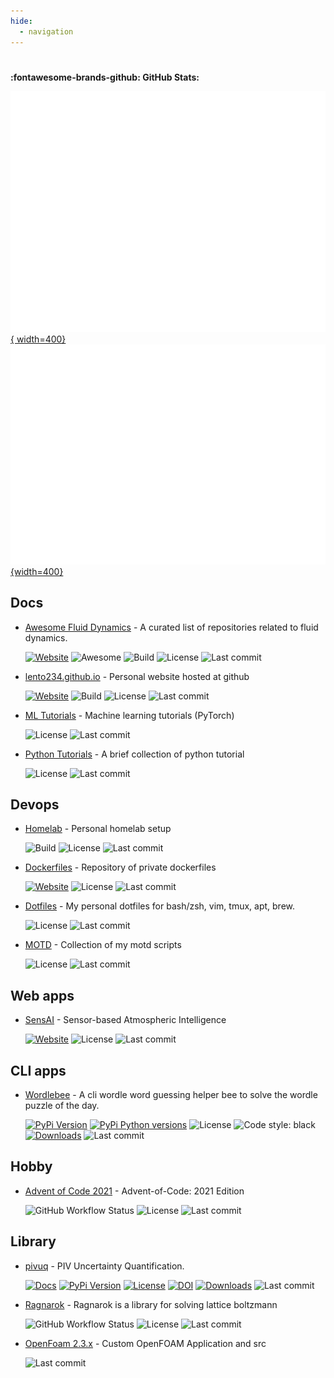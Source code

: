 ```yaml
---
hide:
  - navigation
---
```

#

**:fontawesome-brands-github: GitHub Stats:**

[![GitHub Summary](https://raw.githubusercontent.com/lento234/lento234/master/github-metrics-summary.svg){ width=400}](https://github.com/lento234)
[![GitHub Contributations](https://raw.githubusercontent.com/lento234/lento234/master/github-metrics-plugins.svg){width=400}](https://github.com/lento234)
## Docs

* [Awesome Fluid Dynamics](https://github.com/lento234/awesome-fluid-dynamics) - A curated list of repositories related to fluid dynamics.

    [![Website](https://img.shields.io/badge/-Website-blue?style=flat-square)](https://lento234.ch/awesome-fluid-dynamics/)
    ![Awesome](https://raw.githubusercontent.com/lento234/awesome-fluid-dynamics/main/logo/awesome.svg)
    ![Build](https://img.shields.io/github/actions/workflow/status/lento234/awesome-fluid-dynamics/check_links.yml?label=Links&style=flat-square&labelColor=000000)
    ![License](https://img.shields.io/github/license/lento234/awesome-fluid-dynamics?style=flat-square&color=blue&labelColor=000000)
    ![Last commit](https://img.shields.io/github/last-commit/lento234/awesome-fluid-dynamics?style=flat-square&labelColor=000000)

* [lento234.github.io](https://github.com/lento234/lento234.github.io) - Personal website hosted at github

    [![Website](https://img.shields.io/badge/-Website-blue?style=flat-square)](https://lento234.ch/)
    ![Build](https://img.shields.io/github/actions/workflow/status/lento234/lento234.github.io/main.yml?style=flat-square&labelColor=000000)
    ![License](https://img.shields.io/github/license/lento234/lento234.github.io?style=flat-square&color=blue&labelColor=000000)
    ![Last commit](https://img.shields.io/github/last-commit/lento234/lento234.github.io?style=flat-square&labelColor=000000)

* [ML Tutorials](https://github.com/lento234/ml-tutorials) - Machine learning tutorials (PyTorch)

    ![License](https://img.shields.io/github/license/lento234/ml-tutorials?style=flat-square&color=blue&labelColor=000000)
    ![Last commit](https://img.shields.io/github/last-commit/lento234/ml-tutorials?style=flat-square&labelColor=000000)

* [Python Tutorials](https://github.com/lento234/python-tutorial) - A brief collection of python tutorial

    ![License](https://img.shields.io/github/license/lento234/python-tutorial?style=flat-square&color=blue&labelColor=000000)
    ![Last commit](https://img.shields.io/github/last-commit/lento234/python-tutorial?style=flat-square&labelColor=000000)

## Devops

* [Homelab](https://github.com/lento234/homelab) - Personal homelab setup

    ![Build](https://img.shields.io/github/actions/workflow/status/lento234/homelab/ci.yml?style=flat-square&labelColor=000000)
    ![License](https://img.shields.io/github/license/lento234/homelab?style=flat-square&color=blue&labelColor=000000)
    ![Last commit](https://img.shields.io/github/last-commit/lento234/homelab?style=flat-square&labelColor=000000)

* [Dockerfiles](https://github.com/lento234/dockerfiles) - Repository of private dockerfiles

    [![Website](https://img.shields.io/badge/-Website-blue?style=flat-square)](https://hub.docker.com/u/mrlento234)
    ![License](https://img.shields.io/github/license/lento234/dockerfiles?style=flat-square&color=blue&labelColor=000000)
    ![Last commit](https://img.shields.io/github/last-commit/lento234/dockerfiles?style=flat-square&labelColor=000000)

* [Dotfiles](https://github.com/lento234/dotfiles) - My personal dotfiles for bash/zsh, vim, tmux, apt, brew.

    ![License](https://img.shields.io/github/license/lento234/dotfiles?style=flat-square&color=blue&labelColor=000000)
    ![Last commit](https://img.shields.io/github/last-commit/lento234/dotfiles?style=flat-square&labelColor=000000)

* [MOTD](https://github.com/lento234/motd) - Collection of my motd scripts

    ![License](https://img.shields.io/github/license/lento234/motd?style=flat-square&color=blue&labelColor=000000)
    ![Last commit](https://img.shields.io/github/last-commit/lento234/motd?style=flat-square&labelColor=000000)


## Web apps

* [SensAI](https://github.com/lento234/sensai) - Sensor-based Atmospheric Intelligence

    [![Website](https://img.shields.io/badge/-Website-blue?style=flat-square)](https://sensai.lento234.ch/)
    ![License](https://img.shields.io/github/license/lento234/sensai?style=flat-square&color=blue&labelColor=000000)
    ![Last commit](https://img.shields.io/github/last-commit/lento234/sensai?style=flat-square&labelColor=000000)


## CLI apps

* [Wordlebee](https://github.com/lento234/wordlebee) - A cli wordle word guessing helper bee to solve the wordle puzzle of the day.

    [![PyPi Version](https://img.shields.io/pypi/v/wordlebee.svg?style=flat-square&labelColor=000000)](https://pypi.org/project/wordlebee/)
    [![PyPi Python versions](https://img.shields.io/pypi/pyversions/wordlebee.svg?style=flat-square&labelColor=000000)](https://pypi.org/project/wordlebee/)
    ![License](https://img.shields.io/github/license/lento234/wordlebee?style=flat-square&color=blue&labelColor=000000)
    ![Code style: black](https://img.shields.io/badge/code%20style-black-000000.svg?style=flat-square&labelColor=000000)
    [![Downloads](https://static.pepy.tech/personalized-badge/wordlebee?period=total&units=international_system&left_color=black&right_color=blue&left_text=Downloads)](https://pepy.tech/project/wordlebee)
    ![Last commit](https://img.shields.io/github/last-commit/lento234/wordlebee?style=flat-square&labelColor=000000)


## Hobby

* [Advent of Code 2021](https://github.com/lento234/advent2021) - Advent-of-Code: 2021 Edition

    ![GitHub Workflow Status](https://img.shields.io/github/actions/workflow/status/lento234/advent2021/cmake.yml?style=flat-square&labelColor=000000)
    ![License](https://img.shields.io/github/license/lento234/advent2021?style=flat-square&color=blue&labelColor=000000)
    ![Last commit](https://img.shields.io/github/last-commit/lento234/advent2021?style=flat-square&labelColor=000000)


## Library

* [pivuq](https://github.com/lento234/pivuq) - PIV Uncertainty Quantification.

    [![Docs](https://img.shields.io/readthedocs/pivuq?style=flat-square&labelColor=000000)](https://pivuq.readthedocs.io/)
    [![PyPi Version](https://img.shields.io/pypi/v/pivuq.svg?style=flat-square&labelColor=000000)](https://pypi.org/project/pivuq/)
    [![License](https://img.shields.io/badge/license-MIT-blue?style=flat-square&labelColor=000000)](#license)
    [![DOI](https://img.shields.io/badge/DOI-10.5281/zenodo.6458153-blue?style=flat-square&labelColor=000000)](https://doi.org/10.5281/zenodo.6458153)
    [![Downloads](https://static.pepy.tech/personalized-badge/pivuq?period=total&units=international_system&left_color=black&right_color=blue&left_text=Downloads)](https://pepy.tech/project/pivuq)
    ![Last commit](https://img.shields.io/github/last-commit/lento234/pivuq?style=flat-square&labelColor=000000)

* [Ragnarok](https://github.com/lento234/ragnarok) - Ragnarok is a library for solving lattice boltzmann

    ![GitHub Workflow Status](https://img.shields.io/travis/com/lento234/ragnarok?style=flat-square&labelColor=000000)
    ![License](https://img.shields.io/github/license/lento234/ragnarok?style=flat-square&color=blue&labelColor=000000)
    ![Last commit](https://img.shields.io/github/last-commit/lento234/ragnarok?style=flat-square&labelColor=000000)

* [OpenFoam 2.3.x](https://github.com/lento234/OF-2.3.x) - Custom OpenFOAM Application and src

    ![Last commit](https://img.shields.io/github/last-commit/lento234/OF-2.3.x?style=flat-square&labelColor=000000)
